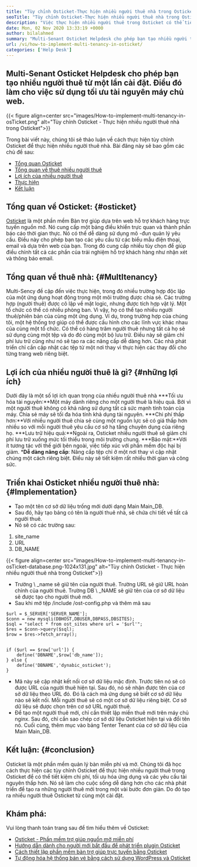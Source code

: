 ```yaml
---
title: "Tùy chỉnh Osticket-Thực hiện nhiều người thuê nhà trong Osticket" 
seoTitle: "Tùy chỉnh Osticket-Thực hiện nhiều người thuê nhà trong Osticket" 
description: "Việc thực hiện nhiều người thuê trong Osticket có thể tiết kiệm chi phí và sử dụng tài nguyên. Trong bài viết này, chúng tôi sẽ tùy chỉnh Osticket để đạt được nhiều thuê nhà." 
date: Mon, 02 Nov 2020 13:33:19 +0000
author: bilalahmed
summary: "Multi-Senant Osticket Helpdesk cho phép bạn tạo nhiều người thuê từ một lần cài đặt. Điều đó làm cho việc sử dụng tối ưu tài nguyên máy chủ web." 
url: /vi/how-to-implement-multi-tenancy-in-osticket/
categories: ['Help Desk']
---
```


## Multi-Senant Osticket Helpdesk cho phép bạn tạo nhiều người thuê từ một lần cài đặt. Điều đó làm cho việc sử dụng tối ưu tài nguyên máy chủ web.

{{< figure align=center src="images/How-to-implement-multi-tenancy-in-osTicket.png" alt="Tùy chỉnh Osticket - Thực hiện nhiều người thuê nhà trong Osticket">}}

Trong bài viết này, chúng tôi sẽ thảo luận về cách thực hiện tùy chỉnh Osticket để thực hiện nhiều người thuê nhà. Bài đăng này sẽ bao gồm các chủ đề sau:
  * [Tổng quan Osticket][1]
  * [Tổng quan về thuê nhiều người thuê][2]
  * [Lợi ích của nhiều người thuê][3]
  * [Thực hiện][3]
  * [Kết luận][4]

## Tổng quan về Osticket:   {#osticket}
[Osticket][5] là một phần mềm Bàn trợ giúp dựa trên web hỗ trợ khách hàng trực tuyến nguồn mở. Nó cung cấp một bảng điều khiển trực quan và thành phần báo cáo thời gian thực. Nó có thể dễ dàng sử dụng mô -đun quản lý yêu cầu. Điều này cho phép bạn tạo các yêu cầu từ các biểu mẫu điện thoại, email và dựa trên web của bạn. Trong đó cung cấp nhiều tùy chọn để giúp điều chỉnh tất cả các phần của trải nghiệm hỗ trợ khách hàng như nhận xét và thông báo email.

## Tổng quan về thuê nhà:   {#MultItenancy}
Multi-Sency đề cập đến việc thực hiện, trong đó nhiều trường hợp độc lập của một ứng dụng hoạt động trong một môi trường được chia sẻ. Các trường hợp (người thuê) được cô lập về mặt logic, nhưng được tích hợp vật lý. Một tổ chức có thể có nhiều phòng ban. Vì vậy, họ có thể tạo nhiều người thuê/phiên bản của cùng một ứng dụng. Ví dụ, trong trường hợp của chúng tôi, một hệ thống trợ giúp có thể được cấu hình cho các lĩnh vực khác nhau của cùng một tổ chức. Có thể có hàng trăm người thuê nhưng tất cả họ sẽ sử dụng cùng một tệp và do đó cùng một bộ lưu trữ. Điều này sẽ giảm chi phí lưu trữ cũng như nó sẽ tạo ra các nâng cấp dễ dàng hơn. Các nhà phát triển chỉ cần cập nhật các tệp từ một nơi thay vì thực hiện các thay đổi cho từng trang web riêng biệt.

## Lợi ích của nhiều người thuê là gì?   {#những lợi ích}
Dưới đây là một số lợi ích quan trọng của nhiều người thuê nhà
***Tối ưu hóa tài nguyên:**Một máy dành riêng cho một người thuê là hiệu quả. Bởi vì một người thuê không có khả năng sử dụng tất cả sức mạnh tính toán của máy. Chia sẻ máy sẽ tối đa hóa tính khả dụng tài nguyên.
***Chi phí thấp hơn:**Với nhiều người thuê chia sẻ cùng một nguồn lực sẽ có giá thấp hơn nhiều so với mỗi người thuê yêu cầu cơ sở hạ tầng chuyên dụng của riêng họ.
***Lưu trữ hiệu quả:**Ngoài ra, Osticket nhiều người thuê sẽ giảm chi phí lưu trữ xuống mức tối thiểu trong môi trường chung.
***Bảo mật:**Với ít tương tác với thế giới bên ngoài, việc tiếp xúc với phần mềm độc hại bị giảm.
***Dễ dàng nâng cấp**: Nâng cấp tệp chỉ ở một nơi thay vì cập nhật chúng một cách riêng biệt. Điều này sẽ tiết kiệm rất nhiều thời gian và công sức.

## Triển khai Osticket nhiều người thuê nhà:   {#Implementation}
  * Tạo một tên cơ sở dữ liệu trống mới dưới dạng Main Main_DB.
  * Sau đó, hãy tạo bảng có tên là người thuê nhà, sẽ chứa chi tiết về tất cả người thuê.
  * Nó sẽ có các trường sau:
  1. site_name
  2. URL
  3. DB_NAME

{{< figure align=center src="images/How-to-implement-multi-tenancy-in-osTicket-database.png-1024x131.jpg" alt="Tùy chỉnh Osticket - Thực hiện nhiều người thuê nhà trong Osticket">}}

  * Trường \ _name sẽ giữ tên của người thuê. Trường URL sẽ giữ URL hoàn chỉnh của người thuê. Trường DB \ _NAME sẽ giữ tên của cơ sở dữ liệu sẽ được tạo cho người thuê mới.
  * Sau khi mở tệp /include /ost-config.php và thêm mã sau
```
$url = $_SERVER['SERVER_NAME'];
$conn = new mysqli(DBHOST,DBUSER,DBPASS,DBSITES);
$sql = "select * from ost_sites where url = '$url'";
$res = $conn->query($sql);
$row = $res->fetch_array();


if ($url == $row['url']) {
	define('DBNAME',$row['db_name']);
} else {
	define('DBNAME','dynabic_osticket');
}

```
  * Mã này sẽ cập nhật kết nối cơ sở dữ liệu mặc định. Trước tiên nó sẽ có được URL của người thuê hiện tại. Sau đó, nó sẽ nhận được tên của cơ sở dữ liệu theo URL đó. Đó là cách mà ứng dụng sẽ biết cơ sở dữ liệu nào sẽ kết nối. Mỗi người thuê sẽ có một cơ sở dữ liệu riêng biệt. Cơ sở dữ liệu sẽ được chọn trên cơ sở URL người thuê.
  * Để tạo một người thuê mới, chỉ cần thiết lập miền thuê mới trên máy chủ nginx. Sau đó, chỉ cần sao chép cơ sở dữ liệu Osticket hiện tại và đổi tên nó. Cuối cùng, thêm mục vào bảng Tenter Tenant của cơ sở dữ liệu của Main Main_DB.

## Kết luận:   {#conclusion}
Osticket là một phần mềm quản lý bàn miễn phí và mở. Chúng tôi đã học cách thực hiện các tùy chỉnh Osticket để thực hiện nhiều người thuê trong Osticket để có thể tiết kiệm chi phí, tối ưu hóa ứng dụng và các yêu cầu tài nguyên thấp hơn. Nó sẽ làm cho cuộc sống dễ dàng hơn cho các nhà phát triển để tạo ra những người thuê mới trong một vài bước đơn giản. Do đó tạo ra nhiều người thuê Osticket từ cùng một cài đặt.

## Khám phá:
Vui lòng thanh toán trang sau để tìm hiểu thêm về Osticket:
  * [Osticket - Phần mềm trợ giúp nguồn mở miễn phí][5]
  * [Hướng dẫn dành cho người mới bắt đầu để phát triển plugin Osticket][6]
  * [Cách thiết lập phần mềm bàn trợ giúp trực tuyến bằng Osticket][7]
  * [Tự động hóa hệ thống bán vé bằng cách sử dụng WordPress và Osticket][8]

  
[1]: #osticket
[2]: #multitenancy
[3]: #benefits
[4]: #conclusion
[5]: https://products.containerize.com/helpdesk/osticket
[6]: https://blog.containerize.com/helpdesk/how-to-develop-osticket-plugin-it-helpdesk-software/
[7]: https://blog.containerize.com/helpdesk/how-to-set-up-help-desk-system-using-osticket/
[8]: https://blog.containerize.com/blogging/automate-ticketing-system-using-wordpress-and-osticket/
